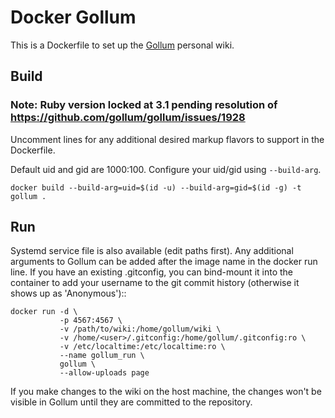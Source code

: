 # Docker Gollum

This is a Dockerfile to set up the [Gollum][1] personal wiki.

## Build

### Note: Ruby version locked at 3.1 pending resolution of https://github.com/gollum/gollum/issues/1928

Uncomment lines for any additional desired markup flavors to support in the
Dockerfile.

Default uid and gid are 1000:100. Configure your uid/gid using `--build-arg`.

    docker build --build-arg=uid=$(id -u) --build-arg=gid=$(id -g) -t gollum .

## Run

Systemd service file is also available (edit paths first). Any
additional arguments to Gollum can be added after the image name in the docker
run line. If you have an existing .gitconfig, you can bind-mount it into the
container to add your username to the git commit history (otherwise it shows up
as 'Anonymous')::

    docker run -d \
               -p 4567:4567 \
               -v /path/to/wiki:/home/gollum/wiki \
               -v /home/<user>/.gitconfig:/home/gollum/.gitconfig:ro \
               -v /etc/localtime:/etc/localtime:ro \
               --name gollum_run \
               gollum \
               --allow-uploads page

If you make changes to the wiki on the host machine, the changes won't
be visible in Gollum until they are committed to the repository.

[1]: https://github.com/gollum/gollum "Gollum"
